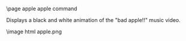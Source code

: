 \page apple apple command

Displays a black and white animation of the "bad apple!!" music video.

\image html apple.png
